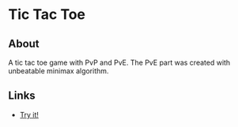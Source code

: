 # Tic Tac Toe

## About

A tic tac toe game with PvP and PvE. The PvE part was created with unbeatable minimax algorithm.

## Links

- [Try it!](https://datoprak.github.io/tic-tac-toe/)
